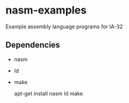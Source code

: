 # nasm-examples
Example assembly language programs for IA-32

## Dependencies

 - nasm
 - ld
 - make

    apt-get install nasm ld make
